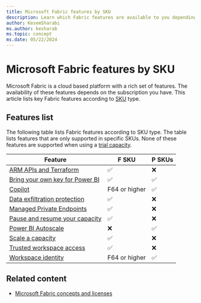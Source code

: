 ```yaml
---
title: Microsoft Fabric features by SKU
description: Learn which Fabric features are available to you depending on your subscription. The article lists features according to SKUs.
author: KesemSharabi
ms.author: kesharab
ms.topic: concept
ms.date: 05/22/2024
---
```


# Microsoft Fabric features by SKU

Microsoft Fabric is a cloud based platform with a rich set of features. The availability of these features depends on the subscription you have. This article lists key Fabric features according to [SKU](licenses.md#capacity-license) type.

## Features list

The following table lists Fabric features according to SKU type. The table lists features that are only supported in specific SKUs. None of these features are supported when using a [trial capacity](../get-started/fabric-trial.md).

| Feature                                                                                                  | F SKU         | P SKUs   |
|----------------------------------------------------------------------------------------------------------|---------------|----------|
| [ARM APIs and Terraform](/azure/developer/terraform/overview-azapi-provider)                             | &#x2705;      | &#x274C; |
| [Bring your own key for Power BI](/power-bi/enterprise/service-encryption-byok)                          | &#x2705;      | &#x2705; |
| [Copilot](../get-started/copilot-fabric-overview.md)                                                     | F64 or higher | &#x2705; |
| [Data exfiltration protection](/azure/synapse-analytics/security/workspace-data-exfiltration-protection) | &#x2705;      | &#x274C; |
| [Managed Private Endpoints](../security/security-managed-private-endpoints-overview.md)                  | &#x2705;      | &#x274C; |
| [Pause and resume your capacity](pause-resume.md)                                                        | &#x2705;      | &#x274C; |
| [Power BI Autoscale](/power-bi/enterprise/service-premium-auto-scale)                                    | &#x274C;      | &#x2705; |
| [Scale a capacity](scale-capacity.md)                                                                    | &#x2705;      | &#x274C; |
| [Trusted workspace access](../security/security-trusted-workspace-access.md)                             | &#x2705;      | &#x274C; |
| [Workspace identity](../security/workspace-identity.md)                                                  | F64 or higher | &#x2705; |

## Related content

* [Microsoft Fabric concepts and licenses](licenses.md)
